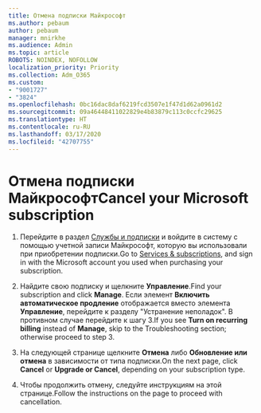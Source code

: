 ```yaml
---
title: Отмена подписки Майкрософт
ms.author: pebaum
author: pebaum
manager: mnirkhe
ms.audience: Admin
ms.topic: article
ROBOTS: NOINDEX, NOFOLLOW
localization_priority: Priority
ms.collection: Adm_O365
ms.custom:
- "9001727"
- "3824"
ms.openlocfilehash: 0bc16dac8daf6219fcd3507e1f47d1d62a0961d2
ms.sourcegitcommit: 09a46448411022829e4b83879c113c0ccfc29625
ms.translationtype: HT
ms.contentlocale: ru-RU
ms.lasthandoff: 03/17/2020
ms.locfileid: "42707755"
---
```

# <a name="cancel-your-microsoft-subscription"></a><span data-ttu-id="e4f0d-102">Отмена подписки Майкрософт</span><span class="sxs-lookup"><span data-stu-id="e4f0d-102">Cancel your Microsoft subscription</span></span>

1. <span data-ttu-id="e4f0d-103">Перейдите в раздел [Службы и подписки](https://account.microsoft.com/services/) и войдите в систему с помощью учетной записи Майкрософт, которую вы использовали при приобретении подписки.</span><span class="sxs-lookup"><span data-stu-id="e4f0d-103">Go to [Services & subscriptions](https://account.microsoft.com/services/), and sign in with the Microsoft account you used when purchasing your subscription.</span></span>

2. <span data-ttu-id="e4f0d-104">Найдите свою подписку и щелкните **Управление**.</span><span class="sxs-lookup"><span data-stu-id="e4f0d-104">Find your subscription and click **Manage**.</span></span> <span data-ttu-id="e4f0d-105">Если элемент **Включить автоматическое продление** отображается вместо элемента **Управление**, перейдите к разделу "Устранение неполадок". В противном случае перейдите к шагу 3.</span><span class="sxs-lookup"><span data-stu-id="e4f0d-105">If you see **Turn on recurring billing** instead of **Manage**, skip to the Troubleshooting section;  otherwise proceed to step 3.</span></span>

3. <span data-ttu-id="e4f0d-106">На следующей странице щелкните **Отмена** либо **Обновление или отмена** в зависимости от типа подписки.</span><span class="sxs-lookup"><span data-stu-id="e4f0d-106">On the next page, click **Cancel** or **Upgrade or Cancel**, depending on your subscription type.</span></span>

4. <span data-ttu-id="e4f0d-107">Чтобы продолжить отмену, следуйте инструкциям на этой странице.</span><span class="sxs-lookup"><span data-stu-id="e4f0d-107">Follow the instructions on the page to proceed with cancellation.</span></span>
